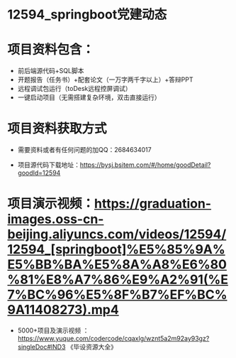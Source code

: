 
#   12594_springboot党建动态

#   项目资料包含：
*    前后端源代码+SQL脚本
*    开题报告（任务书）+配套论文（一万字两千字以上）+答辩PPT
*   远程调试包运行（toDesk远程控屏调试）
*   一键启动项目（无需搭建复杂环境，双击直接运行）


#   项目资料获取方式
*   需要资料或者有任何问题的加QQ：2684634017

*   项目源代码下载地址：https://bysj.bsitem.com/#/home/goodDetail?goodId=12594

#  项目演示视频：https://graduation-images.oss-cn-beijing.aliyuncs.com/videos/12594/12594_[springboot]%E5%85%9A%E5%BB%BA%E5%8A%A8%E6%80%81%E8%A7%86%E9%A2%91(%E7%BC%96%E5%8F%B7%EF%BC%9A11408273).mp4

*  5000+项目及演示视频 ：https://www.yuque.com/codercode/cqaxlg/wznt5a2m92ay93gz?singleDoc#lND3 《毕设资源大全》
